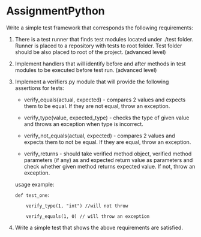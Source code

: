 # AssignmentPython

Write a simple test framework that corresponds the following requirements:

1. There is a test runner that finds test modules located under ./test folder. Runner is placed to a repository with tests to root folder. Test folder should be also placed to root of the project. (advanced level)

2. Implement handlers that will identify before and after methods in test modules to be executed before test run. (advanced level)

3. Implement a verifiers.py module that will provide the following assertions for tests:

   - verify_equals(actual, expected) - compares 2 values and expects them to be equal. If they are not equal, throw an exception.

   - verify_type(value, expected_type) - checks the type of given value and throws an exception when type is incorrect. 

   - verify_not_equals(actual, expected) - compares 2 values and expects them to not be equal. If they are equal, throw an exception.

   - verify_returns - should take verified method object, verified method parameters (if any) as and expected return value as parameters and check whether given method returns expected value. If not, throw an exception.

   

   usage example: 

   

       def test_one:

           verify_type(1, "int") //will not throw

           verify_equals(1, 0) // will throw an exception

     

4. Write a simple test that shows the above requirements are satisfied.